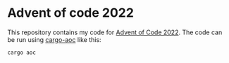 # Advent of code 2022

This repository contains my code for [Advent of Code 2022](https://adventofcode.com/2022). <!-- My goal is to get all 50 stars this year! --> The code can be run using [cargo-aoc](https://github.com/gobanos/cargo-aoc) like this:

```bash
cargo aoc
```
